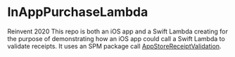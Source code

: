 # InAppPurchaseLambda
Reinvent 2020
This repo is both an iOS app and a Swift Lambda creating for the purpose of demonstrating how an iOS app could call a Swift Lambda to validate receipts. It uses an SPM package call [AppStoreReceiptValidation](https://github.com/slashmo/swift-app-store-receipt-validation). 
